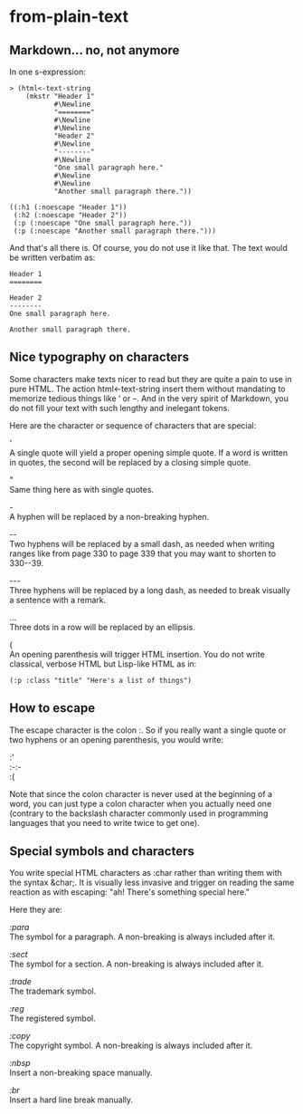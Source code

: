 from-plain-text
===============

Markdown... no, not anymore
---------------------------

In one s-expression:

	> (html<-text-string
		(mkstr "Header 1"
			   #\Newline
			   "========"
			   #\Newline
			   #\Newline
			   "Header 2"
			   #\Newline
			   "--------"
			   #\Newline
			   "One small paragraph here."
			   #\Newline
			   #\Newline
			   "Another small paragraph there."))

	((:h1 (:noescape "Header 1"))
	 (:h2 (:noescape "Header 2"))
	 (:p (:noescape "One small paragraph here."))
	 (:p (:noescape "Another small paragraph there.")))

And that's all there is. Of course, you do not use it like that. The text would be written verbatim as:

	Header 1
	========

	Header 2
	--------
	One small paragraph here.

	Another small paragraph there.


Nice typography on characters
-----------------------------

Some characters make texts nicer to read but they are quite a pain to use in pure HTML. The action html<-text-string insert them without mandating to memorize tedious things like &rsquo; or &ndash;. And in the very spirit of Markdown, you do not fill your text with such lengthy and inelegant tokens.

Here are the character or sequence of characters that are special:

'   
A single quote will yield a proper opening simple quote. If a word is written in quotes, the second will be replaced by a closing simple quote.

"    
Same thing here as with single quotes.

\-   
A hyphen will be replaced by a non-breaking hyphen.

\-\-   
Two hyphens will be replaced by a small dash, as needed when writing ranges like from page 330 to page 339 that you may want to shorten to 330--39.

\-\-\-   
Three hyphens will be replaced by a long dash, as needed to break visually a sentence with a remark.

...   
Three dots in a row will be replaced by an ellipsis.

(   
An opening parenthesis will trigger HTML insertion. You do not write classical, verbose HTML but Lisp-like HTML as in:

	(:p :class "title" "Here's a list of things")


How to escape
-------------

The escape character is the colon :. So if you really want a single quote or two hyphens or an opening parenthesis, you would write:

:'   
:\-:\-   
:(

Note that since the colon character is never used at the beginning of a word, you can just type a colon character when you actually need one (contrary to the backslash character commonly used in programming languages that you need to write twice to get one).

Special symbols and characters
------------------------------

You write special HTML characters as :char rather than writing them with the syntax &char;. It is visually less invasive and trigger on reading the same reaction as with escaping: "ah! There's something special here."

Here they are:

*:para*   
The symbol for a paragraph. A non-breaking is always included after it.

*:sect*   
The symbol for a section. A non-breaking is always included after it.

*:trade*   
The trademark symbol.

*:reg*   
The registered symbol.

*:copy*   
The copyright symbol. A non-breaking is always included after it.

*:nbsp*   
Insert a non-breaking space manually.

*:br*   
Insert a hard line break manually.
